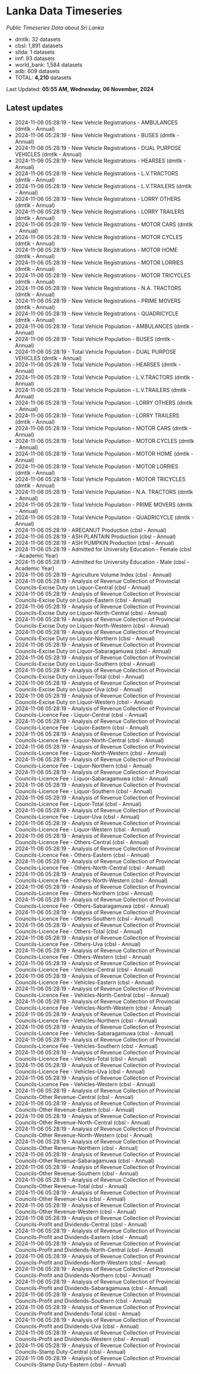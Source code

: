 # Lanka Data Timeseries
*Public Timeseries Data about Sri Lanka*

* dmtlk: 32 datasets
* cbsl: 1,891 datasets
* sltda: 1 datasets
* imf: 93 datasets
* world_bank: 1,584 datasets
* adb: 609 datasets
* TOTAL: **4,210** datasets

Last Updated: **05:55 AM, Wednesday, 06 November, 2024**

## Latest updates

* 2024-11-06 05:28:19 - New Vehicle Registrations - AMBULANCES (dmtlk - Annual)
* 2024-11-06 05:28:19 - New Vehicle Registrations - BUSES (dmtlk - Annual)
* 2024-11-06 05:28:19 - New Vehicle Registrations - DUAL PURPOSE VEHICLES (dmtlk - Annual)
* 2024-11-06 05:28:19 - New Vehicle Registrations - HEARSES (dmtlk - Annual)
* 2024-11-06 05:28:19 - New Vehicle Registrations - L.V.TRACTORS (dmtlk - Annual)
* 2024-11-06 05:28:19 - New Vehicle Registrations - L.V.TRAILERS (dmtlk - Annual)
* 2024-11-06 05:28:19 - New Vehicle Registrations - LORRY OTHERS (dmtlk - Annual)
* 2024-11-06 05:28:19 - New Vehicle Registrations - LORRY TRAILERS (dmtlk - Annual)
* 2024-11-06 05:28:19 - New Vehicle Registrations - MOTOR CARS (dmtlk - Annual)
* 2024-11-06 05:28:19 - New Vehicle Registrations - MOTOR CYCLES (dmtlk - Annual)
* 2024-11-06 05:28:19 - New Vehicle Registrations - MOTOR HOME (dmtlk - Annual)
* 2024-11-06 05:28:19 - New Vehicle Registrations - MOTOR LORRIES (dmtlk - Annual)
* 2024-11-06 05:28:19 - New Vehicle Registrations - MOTOR TRICYCLES (dmtlk - Annual)
* 2024-11-06 05:28:19 - New Vehicle Registrations - N.A. TRACTORS (dmtlk - Annual)
* 2024-11-06 05:28:19 - New Vehicle Registrations - PRIME MOVERS (dmtlk - Annual)
* 2024-11-06 05:28:19 - New Vehicle Registrations - QUADRICYCLE (dmtlk - Annual)
* 2024-11-06 05:28:19 - Total Vehicle Population - AMBULANCES (dmtlk - Annual)
* 2024-11-06 05:28:19 - Total Vehicle Population - BUSES (dmtlk - Annual)
* 2024-11-06 05:28:19 - Total Vehicle Population - DUAL PURPOSE VEHICLES (dmtlk - Annual)
* 2024-11-06 05:28:19 - Total Vehicle Population - HEARSES (dmtlk - Annual)
* 2024-11-06 05:28:19 - Total Vehicle Population - L.V.TRACTORS (dmtlk - Annual)
* 2024-11-06 05:28:19 - Total Vehicle Population - L.V.TRAILERS (dmtlk - Annual)
* 2024-11-06 05:28:19 - Total Vehicle Population - LORRY OTHERS (dmtlk - Annual)
* 2024-11-06 05:28:19 - Total Vehicle Population - LORRY TRAILERS (dmtlk - Annual)
* 2024-11-06 05:28:19 - Total Vehicle Population - MOTOR CARS (dmtlk - Annual)
* 2024-11-06 05:28:19 - Total Vehicle Population - MOTOR CYCLES (dmtlk - Annual)
* 2024-11-06 05:28:19 - Total Vehicle Population - MOTOR HOME (dmtlk - Annual)
* 2024-11-06 05:28:19 - Total Vehicle Population - MOTOR LORRIES (dmtlk - Annual)
* 2024-11-06 05:28:19 - Total Vehicle Population - MOTOR TRICYCLES (dmtlk - Annual)
* 2024-11-06 05:28:19 - Total Vehicle Population - N.A. TRACTORS (dmtlk - Annual)
* 2024-11-06 05:28:19 - Total Vehicle Population - PRIME MOVERS (dmtlk - Annual)
* 2024-11-06 05:28:19 - Total Vehicle Population - QUADRICYCLE (dmtlk - Annual)
* 2024-11-06 05:28:19 - ARECANUT Production (cbsl - Annual)
* 2024-11-06 05:28:19 - ASH PLANTAIN Production (cbsl - Annual)
* 2024-11-06 05:28:19 - ASH PUMPKIN Production (cbsl - Annual)
* 2024-11-06 05:28:19 - Admitted for University Education - Female (cbsl - Academic Year)
* 2024-11-06 05:28:19 - Admitted for University Education - Male (cbsl - Academic Year)
* 2024-11-06 05:28:19 - Agriculture Volume Index (cbsl - Annual)
* 2024-11-06 05:28:19 - Analysis of Revenue Collection of Provincial Councils-Excise Duty on Liquor-Central (cbsl - Annual)
* 2024-11-06 05:28:19 - Analysis of Revenue Collection of Provincial Councils-Excise Duty on Liquor-Eastern (cbsl - Annual)
* 2024-11-06 05:28:19 - Analysis of Revenue Collection of Provincial Councils-Excise Duty on Liquor-North-Central (cbsl - Annual)
* 2024-11-06 05:28:19 - Analysis of Revenue Collection of Provincial Councils-Excise Duty on Liquor-North-Western (cbsl - Annual)
* 2024-11-06 05:28:19 - Analysis of Revenue Collection of Provincial Councils-Excise Duty on Liquor-Northern (cbsl - Annual)
* 2024-11-06 05:28:19 - Analysis of Revenue Collection of Provincial Councils-Excise Duty on Liquor-Sabaragamuwa (cbsl - Annual)
* 2024-11-06 05:28:19 - Analysis of Revenue Collection of Provincial Councils-Excise Duty on Liquor-Southern (cbsl - Annual)
* 2024-11-06 05:28:19 - Analysis of Revenue Collection of Provincial Councils-Excise Duty on Liquor-Total (cbsl - Annual)
* 2024-11-06 05:28:19 - Analysis of Revenue Collection of Provincial Councils-Excise Duty on Liquor-Uva (cbsl - Annual)
* 2024-11-06 05:28:19 - Analysis of Revenue Collection of Provincial Councils-Excise Duty on Liquor-Western (cbsl - Annual)
* 2024-11-06 05:28:19 - Analysis of Revenue Collection of Provincial Councils-Licence Fee - Liquor-Central (cbsl - Annual)
* 2024-11-06 05:28:19 - Analysis of Revenue Collection of Provincial Councils-Licence Fee - Liquor-Eastern (cbsl - Annual)
* 2024-11-06 05:28:19 - Analysis of Revenue Collection of Provincial Councils-Licence Fee - Liquor-North-Central (cbsl - Annual)
* 2024-11-06 05:28:19 - Analysis of Revenue Collection of Provincial Councils-Licence Fee - Liquor-North-Western (cbsl - Annual)
* 2024-11-06 05:28:19 - Analysis of Revenue Collection of Provincial Councils-Licence Fee - Liquor-Northern (cbsl - Annual)
* 2024-11-06 05:28:19 - Analysis of Revenue Collection of Provincial Councils-Licence Fee - Liquor-Sabaragamuwa (cbsl - Annual)
* 2024-11-06 05:28:19 - Analysis of Revenue Collection of Provincial Councils-Licence Fee - Liquor-Southern (cbsl - Annual)
* 2024-11-06 05:28:19 - Analysis of Revenue Collection of Provincial Councils-Licence Fee - Liquor-Total (cbsl - Annual)
* 2024-11-06 05:28:19 - Analysis of Revenue Collection of Provincial Councils-Licence Fee - Liquor-Uva (cbsl - Annual)
* 2024-11-06 05:28:19 - Analysis of Revenue Collection of Provincial Councils-Licence Fee - Liquor-Western (cbsl - Annual)
* 2024-11-06 05:28:19 - Analysis of Revenue Collection of Provincial Councils-Licence Fee - Others-Central (cbsl - Annual)
* 2024-11-06 05:28:19 - Analysis of Revenue Collection of Provincial Councils-Licence Fee - Others-Eastern (cbsl - Annual)
* 2024-11-06 05:28:19 - Analysis of Revenue Collection of Provincial Councils-Licence Fee - Others-North-Central (cbsl - Annual)
* 2024-11-06 05:28:19 - Analysis of Revenue Collection of Provincial Councils-Licence Fee - Others-North-Western (cbsl - Annual)
* 2024-11-06 05:28:19 - Analysis of Revenue Collection of Provincial Councils-Licence Fee - Others-Northern (cbsl - Annual)
* 2024-11-06 05:28:19 - Analysis of Revenue Collection of Provincial Councils-Licence Fee - Others-Sabaragamuwa (cbsl - Annual)
* 2024-11-06 05:28:19 - Analysis of Revenue Collection of Provincial Councils-Licence Fee - Others-Southern (cbsl - Annual)
* 2024-11-06 05:28:19 - Analysis of Revenue Collection of Provincial Councils-Licence Fee - Others-Total (cbsl - Annual)
* 2024-11-06 05:28:19 - Analysis of Revenue Collection of Provincial Councils-Licence Fee - Others-Uva (cbsl - Annual)
* 2024-11-06 05:28:19 - Analysis of Revenue Collection of Provincial Councils-Licence Fee - Others-Western (cbsl - Annual)
* 2024-11-06 05:28:19 - Analysis of Revenue Collection of Provincial Councils-Licence Fee - Vehicles-Central (cbsl - Annual)
* 2024-11-06 05:28:19 - Analysis of Revenue Collection of Provincial Councils-Licence Fee - Vehicles-Eastern (cbsl - Annual)
* 2024-11-06 05:28:19 - Analysis of Revenue Collection of Provincial Councils-Licence Fee - Vehicles-North-Central (cbsl - Annual)
* 2024-11-06 05:28:19 - Analysis of Revenue Collection of Provincial Councils-Licence Fee - Vehicles-North-Western (cbsl - Annual)
* 2024-11-06 05:28:19 - Analysis of Revenue Collection of Provincial Councils-Licence Fee - Vehicles-Northern (cbsl - Annual)
* 2024-11-06 05:28:19 - Analysis of Revenue Collection of Provincial Councils-Licence Fee - Vehicles-Sabaragamuwa (cbsl - Annual)
* 2024-11-06 05:28:19 - Analysis of Revenue Collection of Provincial Councils-Licence Fee - Vehicles-Southern (cbsl - Annual)
* 2024-11-06 05:28:19 - Analysis of Revenue Collection of Provincial Councils-Licence Fee - Vehicles-Total (cbsl - Annual)
* 2024-11-06 05:28:19 - Analysis of Revenue Collection of Provincial Councils-Licence Fee - Vehicles-Uva (cbsl - Annual)
* 2024-11-06 05:28:19 - Analysis of Revenue Collection of Provincial Councils-Licence Fee - Vehicles-Western (cbsl - Annual)
* 2024-11-06 05:28:19 - Analysis of Revenue Collection of Provincial Councils-Other Revenue-Central (cbsl - Annual)
* 2024-11-06 05:28:19 - Analysis of Revenue Collection of Provincial Councils-Other Revenue-Eastern (cbsl - Annual)
* 2024-11-06 05:28:19 - Analysis of Revenue Collection of Provincial Councils-Other Revenue-North-Central (cbsl - Annual)
* 2024-11-06 05:28:19 - Analysis of Revenue Collection of Provincial Councils-Other Revenue-North-Western (cbsl - Annual)
* 2024-11-06 05:28:19 - Analysis of Revenue Collection of Provincial Councils-Other Revenue-Northern (cbsl - Annual)
* 2024-11-06 05:28:19 - Analysis of Revenue Collection of Provincial Councils-Other Revenue-Sabaragamuwa (cbsl - Annual)
* 2024-11-06 05:28:19 - Analysis of Revenue Collection of Provincial Councils-Other Revenue-Southern (cbsl - Annual)
* 2024-11-06 05:28:19 - Analysis of Revenue Collection of Provincial Councils-Other Revenue-Total (cbsl - Annual)
* 2024-11-06 05:28:19 - Analysis of Revenue Collection of Provincial Councils-Other Revenue-Uva (cbsl - Annual)
* 2024-11-06 05:28:19 - Analysis of Revenue Collection of Provincial Councils-Other Revenue-Western (cbsl - Annual)
* 2024-11-06 05:28:19 - Analysis of Revenue Collection of Provincial Councils-Profit and Dividends-Central (cbsl - Annual)
* 2024-11-06 05:28:19 - Analysis of Revenue Collection of Provincial Councils-Profit and Dividends-Eastern (cbsl - Annual)
* 2024-11-06 05:28:19 - Analysis of Revenue Collection of Provincial Councils-Profit and Dividends-North-Central (cbsl - Annual)
* 2024-11-06 05:28:19 - Analysis of Revenue Collection of Provincial Councils-Profit and Dividends-North-Western (cbsl - Annual)
* 2024-11-06 05:28:19 - Analysis of Revenue Collection of Provincial Councils-Profit and Dividends-Northern (cbsl - Annual)
* 2024-11-06 05:28:19 - Analysis of Revenue Collection of Provincial Councils-Profit and Dividends-Sabaragamuwa (cbsl - Annual)
* 2024-11-06 05:28:19 - Analysis of Revenue Collection of Provincial Councils-Profit and Dividends-Southern (cbsl - Annual)
* 2024-11-06 05:28:19 - Analysis of Revenue Collection of Provincial Councils-Profit and Dividends-Total (cbsl - Annual)
* 2024-11-06 05:28:19 - Analysis of Revenue Collection of Provincial Councils-Profit and Dividends-Uva (cbsl - Annual)
* 2024-11-06 05:28:19 - Analysis of Revenue Collection of Provincial Councils-Profit and Dividends-Western (cbsl - Annual)
* 2024-11-06 05:28:19 - Analysis of Revenue Collection of Provincial Councils-Stamp Duty-Central (cbsl - Annual)
* 2024-11-06 05:28:19 - Analysis of Revenue Collection of Provincial Councils-Stamp Duty-Eastern (cbsl - Annual)